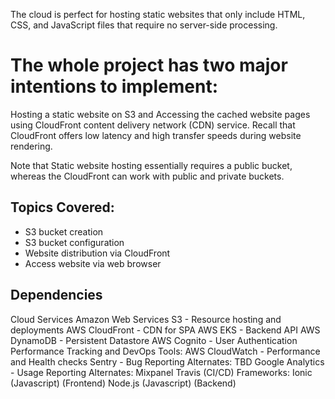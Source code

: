 The cloud is perfect for hosting static websites that only include HTML, CSS, and JavaScript files that require no server-side processing. 
# The whole project has two major intentions to implement:
Hosting a static website on S3 and
Accessing the cached website pages using CloudFront content delivery network (CDN) service. Recall that CloudFront offers low latency and high transfer speeds during website rendering.


Note that Static website hosting essentially requires a public bucket, whereas the CloudFront can work with public and private buckets.


## Topics Covered:
- S3 bucket creation
- S3 bucket configuration
- Website distribution via CloudFront
- Access website via web browser

## Dependencies
Cloud Services
Amazon Web Services S3 - Resource hosting and deployments
AWS CloudFront - CDN for SPA
AWS EKS - Backend API
AWS DynamoDB - Persistent Datastore
AWS Cognito - User Authentication
Performance Tracking and DevOps Tools:
AWS CloudWatch - Performance and Health checks
Sentry - Bug Reporting
Alternates:
TBD
Google Analytics - Usage Reporting
Alternates:
Mixpanel
Travis (CI/CD)
Frameworks:
Ionic (Javascript) (Frontend)
Node.js (Javascript) (Backend)
